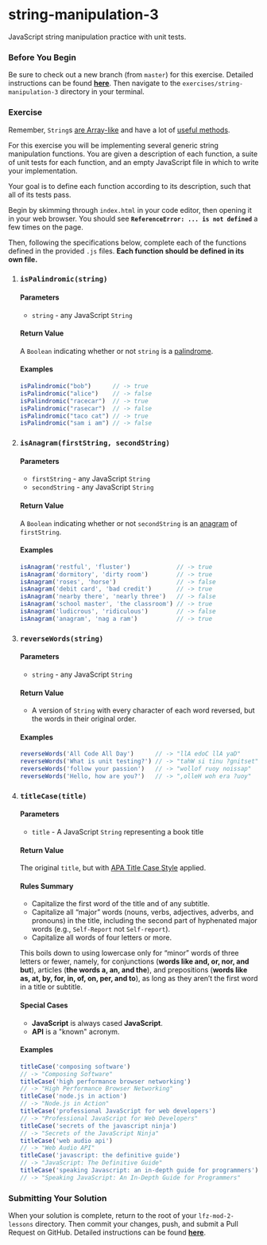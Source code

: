 # string-manipulation-3

JavaScript string manipulation practice with unit tests.

### Before You Begin

Be sure to check out a new branch (from `master`) for this exercise. Detailed instructions can be found [**here**](../../guides/before-each-exercise.md). Then navigate to the `exercises/string-manipulation-3` directory in your terminal.

### Exercise

Remember, `String`s [are Array-like](https://developer.mozilla.org/en-US/docs/Web/JavaScript/Reference/Global_Objects/String#Character_access) and have a lot of [useful methods](https://developer.mozilla.org/en-US/docs/Web/JavaScript/Reference/Global_Objects/String#Methods_2).

For this exercise you will be implementing several generic string manipulation functions. You are given a description of each function, a suite of unit tests for each function, and an empty JavaScript file in which to write your implementation.

Your goal is to define each function according to its description, such that all of its tests pass.

Begin by skimming through `index.html` in your code editor, then opening it in your web browser. You should see **`ReferenceError: ... is not defined`** a few times on the page.

Then, following the specifications below, complete each of the functions defined in the provided `.js` files. **Each function should be defined in its own file.**

1. ### `isPalindromic(string)`

    #### Parameters

    - `string` - any JavaScript `String`

    #### Return Value

    A `Boolean` indicating whether or not `string` is a [palindrome](https://en.wikipedia.org/wiki/Palindrome).

    #### Examples

    ```js
    isPalindromic("bob")      // -> true
    isPalindromic("alice")    // -> false
    isPalindromic("racecar")  // -> true
    isPalindromic("rasecar")  // -> false
    isPalindromic("taco cat") // -> true
    isPalindromic("sam i am") // -> false
    ```

1. ### `isAnagram(firstString, secondString)`

    #### Parameters

    - `firstString` - any JavaScript `String`
    - `secondString` - any JavaScript `String`

    #### Return Value

    A `Boolean` indicating whether or not `secondString` is an [anagram](https://en.wikipedia.org/wiki/Anagram) of `firstString`.

    #### Examples

    ```js
    isAnagram('restful', 'fluster')             // -> true
    isAnagram('dormitory', 'dirty room')        // -> true
    isAnagram('roses', 'horse')                 // -> false
    isAnagram('debit card', 'bad credit')       // -> true
    isAnagram('nearby there', 'nearly three')   // -> false
    isAnagram('school master', 'the classroom') // -> true
    isAnagram('ludicrous', 'ridiculous')        // -> false
    isAnagram('anagram', 'nag a ram')           // -> true
    ```

1. ### `reverseWords(string)`

    #### Parameters

    - `string` - any JavaScript `String`

    #### Return Value

    - A version of `String` with every character of each word reversed, but the words in their original order.

    #### Examples

    ```js
    reverseWords('All Code All Day')      // -> "llA edoC llA yaD"
    reverseWords('What is unit testing?') // -> "tahW si tinu ?gnitset"
    reverseWords('follow your passion')   // -> "wollof ruoy noissap"
    reverseWords('Hello, how are you?')   // -> ",olleH woh era ?uoy"
    ```

1. ### `titleCase(title)`

    #### Parameters

    - `title` - A JavaScript `String` representing a book title

    #### Return Value

    The original `title`, but with [APA Title Case Style](https://blog.apastyle.org/apastyle/2012/03/title-case-and-sentence-case-capitalization-in-apa-style.html) applied.

    #### Rules Summary

    - Capitalize the first word of the title and of any subtitle.
    - Capitalize all “major” words (nouns, verbs, adjectives, adverbs, and pronouns) in the title, including the second part of hyphenated major words (e.g., `Self-Report` not `Self-report`).
    - Capitalize all words of four letters or more.

    This boils down to using lowercase only for “minor” words of three letters or fewer, namely, for conjunctions (**words like and, or, nor, and but**), articles (**the words a, an, and the**), and prepositions (**words like as, at, by, for, in, of, on, per, and to**), as long as they aren’t the first word in a title or subtitle.

    #### Special Cases

    - **JavaScript** is always cased **JavaScript**.
    - **API** is a "known" acronym.

    #### Examples

    ```js
    titleCase('composing software')
    // -> "Composing Software"
    titleCase('high performance browser networking')
    // -> "High Performance Browser Networking"
    titleCase('node.js in action')
    // -> "Node.js in Action"
    titleCase('professional JavaScript for web developers')
    // -> "Professional JavaScript for Web Developers"
    titleCase('secrets of the javascript ninja')
    // -> "Secrets of the JavaScript Ninja"
    titleCase('web audio api')
    // -> "Web Audio API"
    titleCase('javascript: the definitive guide')
    // -> "JavaScript: The Definitive Guide"
    titleCase('speaking Javascript: an in-depth guide for programmers')
    // -> "Speaking JavaScript: An In-Depth Guide for Programmers"
    ```

### Submitting Your Solution

When your solution is complete, return to the root of your `lfz-mod-2-lessons` directory. Then commit your changes, push, and submit a Pull Request on GitHub. Detailed instructions can be found [**here**](../../guides/after-each-exercise.md).
